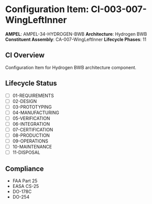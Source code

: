 # Configuration Item: CI-003-007-WingLeftInner

**AMPEL**: AMPEL-34-HYDROGEN-BWB
**Architecture**: Hydrogen BWB
**Constituent Assembly**: CA-007-WingLeftInner
**Lifecycle Phases**: 11

## CI Overview
Configuration Item for Hydrogen BWB architecture component.

## Lifecycle Status
- [ ] 01-REQUIREMENTS
- [ ] 02-DESIGN
- [ ] 03-PROTOTYPING
- [ ] 04-MANUFACTURING
- [ ] 05-VERIFICATION
- [ ] 06-INTEGRATION
- [ ] 07-CERTIFICATION
- [ ] 08-PRODUCTION
- [ ] 09-OPERATIONS
- [ ] 10-MAINTENANCE
- [ ] 11-DISPOSAL

## Compliance
- FAA Part 25
- EASA CS-25
- DO-178C
- DO-254

